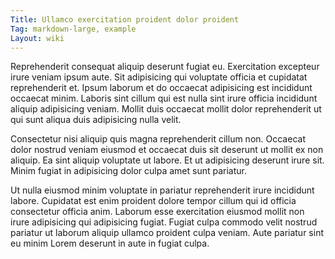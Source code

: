 ```yaml
---
Title: Ullamco exercitation proident dolor proident
Tag: markdown-large, example
Layout: wiki
---
```

Reprehenderit consequat aliquip deserunt fugiat eu. Exercitation excepteur irure veniam ipsum aute. Sit adipisicing qui voluptate officia et cupidatat reprehenderit et. Ipsum laborum et do occaecat adipisicing est incididunt occaecat minim. Laboris sint cillum qui est nulla sint irure officia incididunt aliquip adipisicing veniam. Mollit duis occaecat mollit dolor reprehenderit ut qui sunt aliqua duis adipisicing nulla velit.

Consectetur nisi aliquip quis magna reprehenderit cillum non. Occaecat dolor nostrud veniam eiusmod et occaecat duis sit deserunt ut mollit ex non aliquip. Ea sint aliquip voluptate ut labore. Et ut adipisicing deserunt irure sit. Minim fugiat in adipisicing dolor culpa amet sunt pariatur.

Ut nulla eiusmod minim voluptate in pariatur reprehenderit irure incididunt labore. Cupidatat est enim proident dolore tempor cillum qui id officia consectetur officia anim. Laborum esse exercitation eiusmod mollit non irure adipisicing qui adipisicing fugiat. Fugiat culpa commodo velit nostrud pariatur ut laborum aliquip ullamco proident culpa veniam. Aute pariatur sint eu minim Lorem deserunt in aute in fugiat culpa.